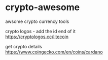 # crypto-awesome
awsome crypto currency tools

crypto logos - add the id end of it  
https://cryptologos.cc/litecoin  

get crypto details  
https://www.coingecko.com/en/coins/cardano

